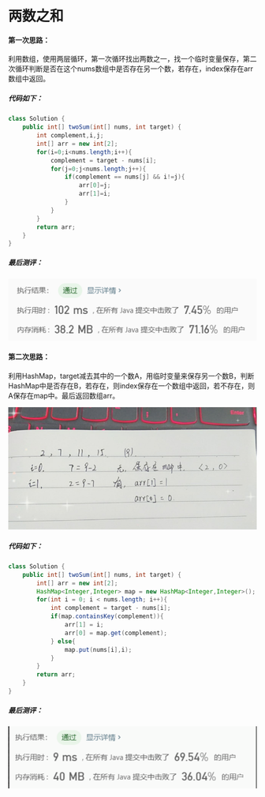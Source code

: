 # 两数之和

#### 第一次思路：

利用数组，使用两层循环，第一次循环找出两数之一，找一个临时变量保存，第二次循环判断是否在这个nums数组中是否存在另一个数，若存在，index保存在arr数组中返回。

##### 代码如下：

```java
class Solution {
    public int[] twoSum(int[] nums, int target) {
        int complement,i,j;
        int[] arr = new int[2];
        for(i=0;i<nums.length;i++){
            complement = target - nums[i];
            for(j=0;j<nums.length;j++){
                if(complement == nums[j] && i!=j){
                    arr[0]=j;
                    arr[1]=i;
                }
            }
        }
        return arr;
    }
}
```

##### 最后测评：

![image](https://github.com/xzr912/My-notes/blob/master/images/1563966573260.png)

#### 第二次思路：

利用HashMap，target减去其中的一个数A，用临时变量来保存另一个数B，判断HashMap中是否存在B，若存在，则index保存在一个数组中返回，若不存在，则A保存在map中。最后返回数组arr。

![image](https://github.com/xzr912/My-notes/blob/master/images/1564027256838.png)

##### 代码如下：

```java
class Solution {
    public int[] twoSum(int[] nums, int target) {
        int[] arr = new int[2];
        HashMap<Integer,Integer> map = new HashMap<Integer,Integer>();
        for(int i = 0; i < nums.length; i++){
            int complement = target - nums[i];
            if(map.containsKey(complement)){
                arr[1] = i;
                arr[0] = map.get(complement);
            } else{
                map.put(nums[i],i);
            }
        }
        return arr;
    }
}
```

##### 最后测评：

![image](https://github.com/xzr912/My-notes/blob/master/images/1564027440275.png)

